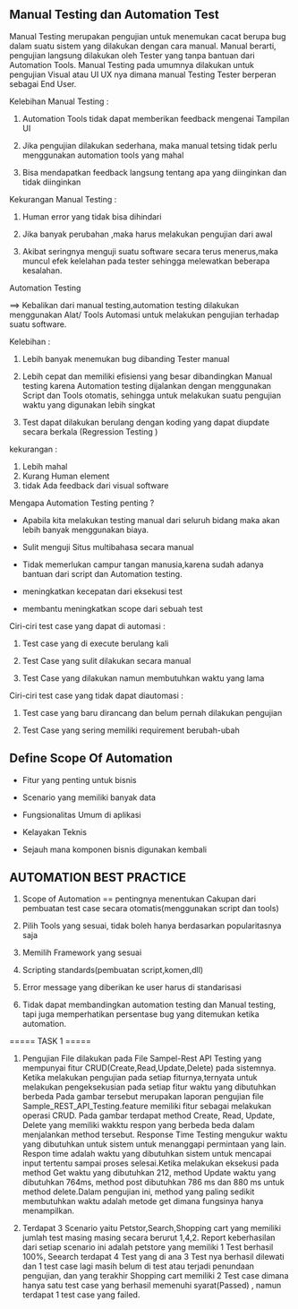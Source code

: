 ## Manual Testing dan Automation Test

Manual Testing merupakan pengujian untuk menemukan cacat berupa bug dalam suatu
sistem yang dilakukan dengan cara manual. Manual berarti, pengujian langsung
dilakukan oleh Tester yang tanpa bantuan dari Automation Tools. Manual Testing 
pada umumnya dilakukan untuk pengujian Visual atau UI UX nya dimana manual Testing
Tester berperan sebagai End User.  

Kelebihan Manual Testing :

1. Automation Tools tidak dapat memberikan feedback mengenai Tampilan UI

2. Jika pengujian dilakukan sederhana, maka manual tetsing tidak perlu
menggunakan automation tools yang mahal

3. Bisa mendapatkan feedback langsung tentang apa yang diinginkan dan 
tidak diinginkan 

Kekurangan Manual Testing :

1. Human error yang tidak bisa dihindari

2. Jika banyak perubahan ,maka harus melakukan pengujian dari awal

3. Akibat seringnya menguji suatu software secara terus menerus,maka muncul
efek kelelahan pada tester sehingga melewatkan beberapa kesalahan.


Automation Testing

==> Kebalikan dari manual testing,automation testing dilakukan menggunakan Alat/ Tools 
Automasi untuk melakukan pengujian terhadap suatu software.

Kelebihan :
1. Lebih banyak menemukan bug dibanding Tester manual
2. Lebih cepat dan memiliki efisiensi yang besar dibandingkan Manual testing
karena Automation testing dijalankan dengan menggunakan Script dan Tools otomatis, sehingga untuk
melakukan suatu pengujian waktu yang digunakan lebih singkat

3. Test dapat dilakukan berulang dengan koding yang dapat diupdate secara berkala
(Regression Testing )


kekurangan :
1. Lebih mahal
2. Kurang Human element
3. tidak Ada feedback dari visual software

Mengapa Automation Testing penting ?
* Apabila kita melakukan testing manual dari seluruh bidang maka akan lebih banyak
menggunakan biaya.

* Sulit menguji Situs multibahasa secara manual

* Tidak memerlukan campur tangan manusia,karena sudah adanya bantuan dari
script dan Automation testing.

* meningkatkan kecepatan dari eksekusi test

* membantu meningkatkan scope dari sebuah test


Ciri-ciri test case yang dapat di automasi :
1. Test case yang di execute berulang kali

2. Test Case yang sulit dilakukan secara manual

3. Test Case yang dilakukan namun membutuhkan waktu yang lama 


Ciri-ciri test case yang tidak dapat diautomasi :

1. Test case yang baru dirancang dan belum pernah dilakukan pengujian

2. Test Case yang sering memiliki requirement berubah-ubah



## Define Scope Of Automation 

*  Fitur yang penting untuk bisnis

*  Scenario yang memiliki banyak data 

*  Fungsionalitas Umum di aplikasi

* Kelayakan Teknis

* Sejauh mana komponen bisnis digunakan kembali



## AUTOMATION BEST PRACTICE

1. Scope of Automation == pentingnya menentukan Cakupan dari pembuatan
test case secara otomatis(menggunakan script dan tools)

2. Pilih Tools yang sesuai, tidak boleh hanya berdasarkan popularitasnya saja

3.  Memilih Framework yang sesuai

4. Scripting standards(pembuatan script,komen,dll)

5. Error message yang diberikan ke user harus di standarisasi

6. Tidak dapat membandingkan automation testing dan Manual testing,
tapi juga memperhatikan persentase bug yang ditemukan ketika automation.





===== TASK 1 =====

1. Pengujian File dilakukan pada File Sampel-Rest API Testing yang mempunyai fitur CRUD(Create,Read,Update,Delete) pada sistemnya.
   Ketika melakukan pengujian pada setiap fiturnya,ternyata untuk melakukan pengeksekusian pada setiap fitur waktu yang dibutuhkan berbeda
   Pada gambar tersebut merupakan laporan pengujian file Sample_REST_API_Testing.feature memiliki fitur sebagai melakukan operasi CRUD. 
   Pada gambar terdapat method Create, Read, Update, Delete yang memiliki wakktu respon yang berbeda beda dalam menjalankan method tersebut. 
   Response Time Testing mengukur waktu yang dibutuhkan untuk sistem untuk menanggapi permintaan yang lain. Respon time adalah waktu 
   yang dibutuhkan sistem untuk mencapai input tertentu sampai proses selesai.Ketika melakukan eksekusi pada method Get waktu yang dibutuhkan 212,
   method Update waktu yang dibutuhkan 764ms, method post dibutuhkan 786 ms dan 880 ms untuk method delete.Dalam pengujian ini, 
   method yang paling sedikit membutuhkan waktu adalah metode get dimana fungsinya hanya menampilkan.

2. Terdapat 3 Scenario yaitu Petstor,Search,Shopping cart yang memiliki jumlah test masing masing secara berurut 1,4,2. Report keberhasilan dari setiap
   scenario ini adalah petstore yang memiliki 1 Test berhasil 100%, Seearch terdapat 4 Test yang di ana 3 Test nya berhasil dilewati dan 1 test case lagi 
   masih belum di test atau terjadi penundaan pengujian, dan yang terakhir Shopping cart memiliki 2 Test case dimana hanya satu test case yang berhasil 
	memenuhi syarat(Passed) , namun terdapat 1 test case yang failed.






















































